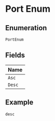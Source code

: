 
# Port Enum

## Enumeration

`PortEnum`

## Fields

| Name |
|  --- |
| `Asc` |
| `Desc` |

## Example

```
desc
```

